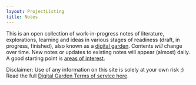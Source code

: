 ```yaml
---
layout: ProjectListing
title: Notes
---
```


This is an open collection of work-in-progress notes of literature, explorations, learning and ideas in various stages of readiness (draft, in progress, finished), also known as a [digital garden](/notes/digital%20garden.html). Contents *will* change over time. New notes or updates to existing notes will appear (almost) daily. A good starting point is [areas of interest](/notes/areas%20of%20interest.html).

Disclaimer: Use of any information on this site is solely at your own risk ;) 
Read the full [Digital Garden Terms of service here](https://www.swyx.io/digital-garden-tos/).
